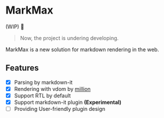 # MarkMax

(WIP) 🚧

> Now, the project is undering developing.

MarkMax is a new solution for markdown rendering in the web.

## Features

- [x] Parsing by markdown-it
- [x] Rendering with vdom by [million](https://github.com/aidenybai/million)
- [x] Support RTL by default
- [x] Support markdown-it plugin **(Experimental)**
- [ ] Providing User-friendly plugin design
